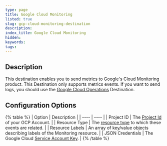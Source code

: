 ```yaml
---
type: page
title: Google Cloud Monitoring
listed: true
slug: gcp-cloud-monitoring-destination
description: 
index_title: Google Cloud Monitoring
hidden: 
keywords: 
tags: 
---
```


## Description

This destination enables you to send metrics to Google's Cloud Monitoring product.  This Destination only supports metrics events.  If you want to send logs, you should use the [Google Cloud Operations](/2.8/telemetry-pipelines/gcp-cloud-operations-destination) Destination.

## Configuration Options

{% table %}
| Option | Description | 
| ---- | ---- | 
| Project ID | The [Project Id](https://support.google.com/googleapi/answer/7014113?hl=en) of your GCP Account. | 
| Resource Type | The [resource type](https://cloud.google.com/monitoring/api/resources) to which these events are related. | 
| Resource Labels | An array of key/value objects describing labels of the Monitoring resource. | 
| JSON Credentials | The Google Cloud [Service Account Key](https://cloud.google.com/iam/docs/keys-create-delete#creating). | 
{% /table %}